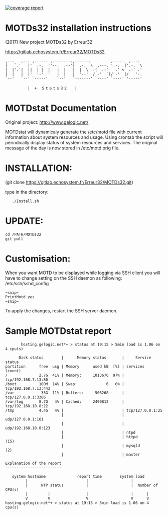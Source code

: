 [![coverage report](https://gitlab.echosystem.fr/Erreur32/MOTDs32/badges/master/coverage.svg)](https://gitlab.echosystem.fr/Erreur32/MOTDs32/commits/master)

MOTDs32 installation instructions
==================================

 (2017) New project MOTDs32 by Erreur32

   https://gitlab.echosystem.fr/Erreur32/MOTDs32

    ,--.   ,--. ,-----. ,--------.,------.         ,----.  ,---.
    |   `.'   |'  .-.  ''--.  .--'|  .-.  \  ,---. '.-.  |'.-.  \
    |  |'.'|  ||  | |  |   |  |   |  |  \  :(  .-'   .' <  .-' .'
    |  |   |  |'  '-'  '   |  |   |  '--'  /.-'  `)/'-'  |/   '-.
    `--'   `--' `-----'    `--'   `-------' `----' `----' '-----'

	          |  +	Ｓｔａｔｓ３２   |



MOTDstat Documentation
===========================

Original project:
http://www.gelogic.net/ 

MOTDstat will dynamicaly generate the /etc/motd file with current 
information about system resources and usage. Using crontab the script will 
periodically display status of system resources and services. The original 
message of the day is now stored in /etc/motd.orig file.



INSTALLATION: 
============
 (git clone https://gitlab.echosystem.fr/Erreur32/MOTDs32.git)
 
 type in the directory: 
       
       ./Install.sh
 
 UPDATE:
 ======

    cd /PATH/MOTDs32
    git pull


Customisation:
=============
When you want MOTD to be displayed while logging via SSH client you will
have to change setting on the SSH daemon as following: /etc/ssh/sshd_config

	~snip~
	PrintMotd yes
	~snip~

To apply the changes, restart the SSH server daemon.


Sample MOTDstat report
======================
```
       hosting.gelogic.net*+ > status at 19:15 > 5min load is 1.06 on 4 cpu(s)

      Disk status        |      Memory status       |     Service status      
partition      free  usg | Memory      used kB  [%] | services          (count)
/              2.7G  41% | Memory:     1013676  97% | tcp/192.168.7.13:80
/boot          100M  14% | Swap:             6   0% | tcp/192.168.7.13:443
/var            33G  11% | Buffers:     506268      | tcp/127.0.0.1:3306
/var/log       8.7G   4% | Cached:     2490812      | tcp/192.168.10.8:22
/tmp           4.4G   4% |                          | tcp/127.0.0.1:25
                         |                          | udp/127.0.0.1:161
                         |                          | udp/192.168.10.8:123
                         |                          | ntpd
                         |                          | httpd               (15)
                         |                          | mysqld              (2)
                         |                          | master

Explanation of the report
-------------------------

   system hostname              report time        system load
         |                          |                   |
         |      NTP status          |                   |  Number of CPU(s)
         |         |                |                   |      |
         V         V                V                   V      V                  
hosting.gelogic.net*+ > status at 19:15 > 5min load is 1.06 on 4 cpu(s)
```